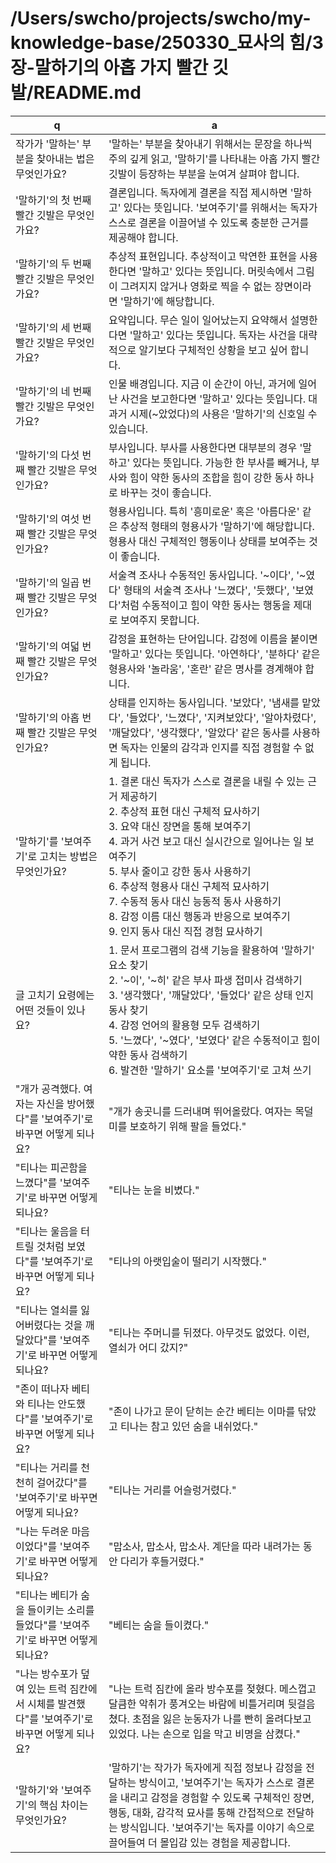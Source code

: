 # /Users/swcho/projects/swcho/my-knowledge-base/250330_묘사의 힘/3장-말하기의 아홉 가지 빨간 깃발/README.md

 q  | a
--- | ---
작가가 '말하는' 부분을 찾아내는 법은 무엇인가요?	| '말하는' 부분을 찾아내기 위해서는 문장을 하나씩 주의 깊게 읽고, '말하기'를 나타내는 아홉 가지 빨간 깃발이 등장하는 부분을 눈여겨 살펴야 합니다.
'말하기'의 첫 번째 빨간 깃발은 무엇인가요?	| 결론입니다. 독자에게 결론을 직접 제시하면 '말하고' 있다는 뜻입니다. '보여주기'를 위해서는 독자가 스스로 결론을 이끌어낼 수 있도록 충분한 근거를 제공해야 합니다.
'말하기'의 두 번째 빨간 깃발은 무엇인가요?	| 추상적 표현입니다. 추상적이고 막연한 표현을 사용한다면 '말하고' 있다는 뜻입니다. 머릿속에서 그림이 그려지지 않거나 영화로 찍을 수 없는 장면이라면 '말하기'에 해당합니다.
'말하기'의 세 번째 빨간 깃발은 무엇인가요?	| 요약입니다. 무슨 일이 일어났는지 요약해서 설명한다면 '말하고' 있다는 뜻입니다. 독자는 사건을 대략적으로 알기보다 구체적인 상황을 보고 싶어 합니다.
'말하기'의 네 번째 빨간 깃발은 무엇인가요?	| 인물 배경입니다. 지금 이 순간이 아닌, 과거에 일어난 사건을 보고한다면 '말하고' 있다는 뜻입니다. 대과거 시제(~았었다)의 사용은 '말하기'의 신호일 수 있습니다.
'말하기'의 다섯 번째 빨간 깃발은 무엇인가요?	| 부사입니다. 부사를 사용한다면 대부분의 경우 '말하고' 있다는 뜻입니다. 가능한 한 부사를 빼거나, 부사와 힘이 약한 동사의 조합을 힘이 강한 동사 하나로 바꾸는 것이 좋습니다.
'말하기'의 여섯 번째 빨간 깃발은 무엇인가요?	| 형용사입니다. 특히 '흥미로운' 혹은 '아름다운' 같은 추상적 형태의 형용사가 '말하기'에 해당합니다. 형용사 대신 구체적인 행동이나 상태를 보여주는 것이 좋습니다.
'말하기'의 일곱 번째 빨간 깃발은 무엇인가요?	| 서술격 조사나 수동적인 동사입니다. '~이다', '~였다' 형태의 서술격 조사나 '느꼈다', '듯했다', '보였다'처럼 수동적이고 힘이 약한 동사는 행동을 제대로 보여주지 못합니다.
'말하기'의 여덟 번째 빨간 깃발은 무엇인가요?	| 감정을 표현하는 단어입니다. 감정에 이름을 붙이면 '말하고' 있다는 뜻입니다. '아연하다', '분하다' 같은 형용사와 '놀라움', '혼란' 같은 명사를 경계해야 합니다.
'말하기'의 아홉 번째 빨간 깃발은 무엇인가요?	| 상태를 인지하는 동사입니다. '보았다', '냄새를 맡았다', '들었다', '느꼈다', '지켜보았다', '알아차렸다', '깨달았다', '생각했다', '알았다' 같은 동사를 사용하면 독자는 인물의 감각과 인지를 직접 경험할 수 없게 됩니다.
'말하기'를 '보여주기'로 고치는 방법은 무엇인가요?	| 1. 결론 대신 독자가 스스로 결론을 내릴 수 있는 근거 제공하기<br/>2. 추상적 표현 대신 구체적 묘사하기<br/>3. 요약 대신 장면을 통해 보여주기<br/>4. 과거 사건 보고 대신 실시간으로 일어나는 일 보여주기<br/>5. 부사 줄이고 강한 동사 사용하기<br/>6. 추상적 형용사 대신 구체적 묘사하기<br/>7. 수동적 동사 대신 능동적 동사 사용하기<br/>8. 감정 이름 대신 행동과 반응으로 보여주기<br/>9. 인지 동사 대신 직접 경험 묘사하기
글 고치기 요령에는 어떤 것들이 있나요?	| 1. 문서 프로그램의 검색 기능을 활용하여 '말하기' 요소 찾기<br/>2. '~이', '~히' 같은 부사 파생 접미사 검색하기<br/>3. '생각했다', '깨달았다', '들었다' 같은 상태 인지 동사 찾기<br/>4. 감정 언어의 활용형 모두 검색하기<br/>5. '느꼈다', '~였다', '보였다' 같은 수동적이고 힘이 약한 동사 검색하기<br/>6. 발견한 '말하기' 요소를 '보여주기'로 고쳐 쓰기
"개가 공격했다. 여자는 자신을 방어했다"를 '보여주기'로 바꾸면 어떻게 되나요?	| "개가 송곳니를 드러내며 뛰어올랐다. 여자는 목덜미를 보호하기 위해 팔을 들었다."
"티나는 피곤함을 느꼈다"를 '보여주기'로 바꾸면 어떻게 되나요?	| "티나는 눈을 비볐다."
"티나는 울음을 터트릴 것처럼 보였다"를 '보여주기'로 바꾸면 어떻게 되나요?	| "티나의 아랫입술이 떨리기 시작했다."
"티나는 열쇠를 잃어버렸다는 것을 깨달았다"를 '보여주기'로 바꾸면 어떻게 되나요?	| "티나는 주머니를 뒤졌다. 아무것도 없었다. 이런, 열쇠가 어디 갔지?"
"존이 떠나자 베티와 티나는 안도했다"를 '보여주기'로 바꾸면 어떻게 되나요?	| "존이 나가고 문이 닫히는 순간 베티는 이마를 닦았고 티나는 참고 있던 숨을 내쉬었다."
"티나는 거리를 천천히 걸어갔다"를 '보여주기'로 바꾸면 어떻게 되나요?	| "티나는 거리를 어슬렁거렸다."
"나는 두려운 마음이었다"를 '보여주기'로 바꾸면 어떻게 되나요?	| "맙소사, 맙소사, 맙소사. 계단을 따라 내려가는 동안 다리가 후들거렸다."
"티나는 베티가 숨을 들이키는 소리를 들었다"를 '보여주기'로 바꾸면 어떻게 되나요?	| "베티는 숨을 들이켰다."
"나는 방수포가 덮여 있는 트럭 짐칸에서 시체를 발견했다"를 '보여주기'로 바꾸면 어떻게 되나요?	| "나는 트럭 짐칸에 올라 방수포를 젖혔다. 메스껍고 달큼한 악취가 풍겨오는 바람에 비틀거리며 뒷걸음쳤다. 초점을 잃은 눈동자가 나를 빤히 올려다보고 있었다. 나는 손으로 입을 막고 비명을 삼켰다."
'말하기'와 '보여주기'의 핵심 차이는 무엇인가요?	| '말하기'는 작가가 독자에게 직접 정보나 감정을 전달하는 방식이고, '보여주기'는 독자가 스스로 결론을 내리고 감정을 경험할 수 있도록 구체적인 장면, 행동, 대화, 감각적 묘사를 통해 간접적으로 전달하는 방식입니다. '보여주기'는 독자를 이야기 속으로 끌어들여 더 몰입감 있는 경험을 제공합니다.